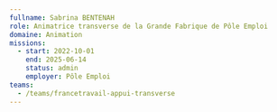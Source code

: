 ```yaml
---
fullname: Sabrina BENTENAH
role: Animatrice transverse de la Grande Fabrique de Pôle Emploi
domaine: Animation
missions:
  - start: 2022-10-01
    end: 2025-06-14
    status: admin
    employer: Pôle Emploi
teams:
  - /teams/francetravail-appui-transverse
---
```

